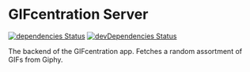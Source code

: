 # GIFcentration Server

[![dependencies Status](https://david-dm.org/mstop4/gifcentration/status.svg)](https://david-dm.org/mstop4/gifcentration)
[![devDependencies Status](https://david-dm.org/mstop4/gifcentration/dev-status.svg)](https://david-dm.org/mstop4/gifcentration?type=dev)

The backend of the GIFcentration app. Fetches a random assortment of GIFs from Giphy.
